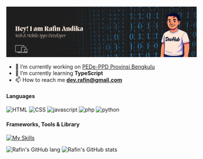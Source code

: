 ![Rafin Andika](img/header.jpg)

- 🔭 I’m currently working on [PEDe-PPD Provinsi Bengkulu](https://pede-ppd.bengkuluprov.go.id/)
- 🌱 I’m currently learning **TypeScript**
- 📫 How to reach me **dev.rafin@gmail.com**

#### Languages

![HTML](https://img.shields.io/badge/HTML5-E34F26?style=for-the-badge&logo=html5&logoColor=white) ![CSS](https://img.shields.io/badge/CSS3-1572B6?style=for-the-badge&logo=css3&logoColor=white) ![javascript](https://img.shields.io/badge/JavaScript-323330?style=for-the-badge&logo=javascript&logoColor=F7DF1E) ![php](https://img.shields.io/badge/PHP-777BB4?style=for-the-badge&logo=php&logoColor=white) ![python](https://img.shields.io/badge/Python-FFD43B?style=for-the-badge&logo=python&logoColor=blue)

###

#### Frameworks, Tools & Library

[![My Skills](https://skillicons.dev/icons?i=django,vite,react,flutter,laravel,bootstrap,tailwind,express,graphql,nextjs,nodejs,docker,nginx,aws,prisma)](https://skillicons.dev)

![Rafin's GitHub lang](https://github-readme-stats.vercel.app/api/top-langs?username=rafinandika&show_icons=true&locale=en&layout=compact)
![Rafin's GitHub stats](https://github-readme-stats.vercel.app/api?username=rafinandika&show_icons=true&theme=transparent&hide=prs,prs_merged) 
